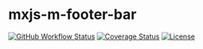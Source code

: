 # mxjs-m-footer-bar

[![GitHub Workflow Status](https://img.shields.io/github/workflow/status/miaoxing/mxjs-m-footer-bar/Build?style=flat-square)](https://github.com/miaoxing/mxjs-m-footer-bar/actions)
[![Coverage Status](https://img.shields.io/coveralls/miaoxing/mxjs-m-footer-bar.svg?style=flat-square)](https://coveralls.io/r/miaoxing/mxjs-m-footer-bar)
[![License](http://img.shields.io/badge/license-MIT-brightgreen.svg?style=flat-square)](http://www.opensource.org/licenses/MIT)
